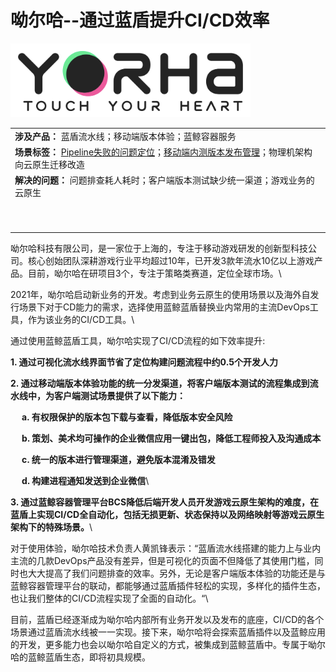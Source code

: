 # 呦尔哈--通过蓝盾提升CI/CD效率

![](../../.gitbook/assets/image-yorha-logo.png)

|                                                                                                                                        |
| -------------------------------------------------------------------------------------------------------------------------------------- |
| **涉及产品：** 蓝盾流水线；移动端版本体验；蓝鲸容器服务                                                                                                         |
| **场景标签：** [Pipeline失败的问题定位](../scene/pipeline-failure-location.md)；[移动端内测版本发布管理](../scene/version-release-management.md)；物理机架构向云原生迁移改造 |
| **解决的问题：** 问题排查耗人耗时；客户端版本测试缺少统一渠道；游戏业务的云原生                                                                                             |
| <p><br></p>                                                                                                                            |

呦尔哈科技有限公司，是一家位于上海的，专注于移动游戏研发的创新型科技公司。核心创始团队深耕游戏行业平均超过10年，已开发3款年流水10亿以上游戏产品。目前，呦尔哈在研项目3个，专注于策略类赛道，定位全球市场。\


2021年，呦尔哈启动新业务的开发。考虑到业务云原生的使用场景以及海外自发行场景下对于CD能力的需求，选择使用蓝鲸蓝盾替换业内常用的主流DevOps工具，作为该业务的CI/CD工具。\


通过使用蓝鲸蓝盾工具，呦尔哈实现了CI/CD流程的如下效率提升:

**1. 通过可视化流水线界面节省了定位构建问题流程中约0.5个开发人力**

**2. 通过移动端版本体验功能的统一分发渠道，将客户端版本测试的流程集成到流水线中，为客户端测试场景提供了以下能力：**

  **a. 有权限保护的版本包下载与查看，降低版本安全风险**

  **b. 策划、美术均可操作的企业微信应用一键出包，降低工程师投入及沟通成本**

  **c. 统一的版本进行管理渠道，避免版本混淆及错发**

  **d. 构建进程通知发送到企业微信**\


**3. 通过蓝鲸容器管理平台BCS降低后端开发人员开发游戏云原生架构的难度，在蓝盾上实现CI/CD全自动化，包括无损更新、状态保持以及网络映射等游戏云原生架构下的特殊场景。**\


对于使用体验，呦尔哈技术负责人黄凯锋表示：“蓝盾流水线搭建的能力上与业内主流的几款DevOps产品没有差异，但是可视化的页面不但降低了其使用门槛，同时也大大提高了我们问题排查的效率。另外，无论是客户端版本体验的功能还是与蓝鲸容器管理平台的联动，都能够通过蓝盾插件轻松的实现，多样化的插件生态，也让我们整体的CI/CD流程实现了全面的自动化。“\


目前，蓝盾已经逐渐成为呦尔哈内部所有业务开发以及发布的底座，CI/CD的各个场景通过蓝盾流水线被一一实现。接下来，呦尔哈将会探索蓝盾插件以及蓝鲸应用的开发，更多能力也会以呦尔哈自定义的方式，被集成到蓝鲸蓝盾中。专属于呦尔哈的蓝鲸蓝盾生态，即将初具规模。
